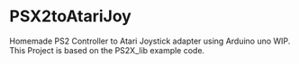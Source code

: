 # PSX2toAtariJoy
Homemade PS2 Controller to Atari Joystick adapter using Arduino uno WIP. This Project is based on the PS2X_lib example code.


